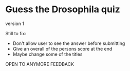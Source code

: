 # Guess the Drosophila quiz 

 version 1 


Still to fix: 
- Don't allow user to see the answer before submitting 
- Give an overall of the persons score at the end 
- Maybe change some of the titles

OPEN TO ANYMORE FEEDBACK